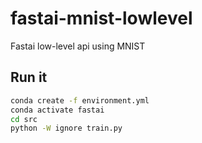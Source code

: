 # fastai-mnist-lowlevel

Fastai low-level api using MNIST

## Run it

```bash
conda create -f environment.yml
conda activate fastai
cd src
python -W ignore train.py
```
